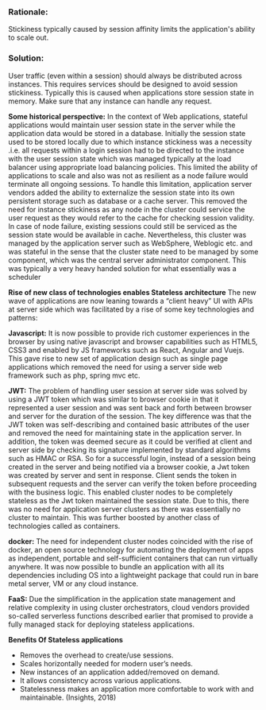 ### Rationale:
Stickiness typically caused by session affinity limits the application's ability to scale out.

### Solution:
User traffic (even within a session) should always be distributed across instances. This requires services should be designed to avoid session stickiness. Typically this is caused when applications store session state in memory. Make sure that any instance can handle any request.

**Some historical perspective:**
In the context of Web applications, stateful applications would maintain user session state in the server while the application data would be stored in a database. Initially the session state used to be stored locally due to which instance stickiness was a necessity .i.e. all requests within a login session had to be directed to the instance with the user session state which was managed typically at the load balancer using appropriate load balancing policies. This limited the ability of applications to scale and also was not as resilient as a node failure would terminate all ongoing sessions. To handle this limitation, application server vendors added the ability to externalize the session state into its own persistent storage such as database or a cache server. This removed the need for instance stickiness as any node in the cluster could service the user request as they would refer to the cache for checking session validity. In case of node failure, existing sessions could still be serviced as the session state would be available in cache. 
Nevertheless, this cluster was managed by the application server such as WebSphere, Weblogic etc. and was stateful in the sense that the cluster state need to be managed by some component, which was the central server administrator component. This was typically a very heavy handed solution for what essentially was a scheduler

**Rise of new class of technologies enables Stateless architecture**
The new wave of applications are now leaning towards a “client heavy” UI with APIs at server side which was facilitated by a rise of some key technologies and patterns:

**Javascript:** It is now possible to provide rich customer experiences in the browser by using native javascript and browser capabilities such as HTML5, CSS3 and enabled by JS frameworks such as React, Angular and Vuejs. This gave rise to new set of application design such as single page applications which removed the need for using a server side web framework such as php, spring mvc etc.

**JWT:** The problem of handling user session at server side was solved by using a JWT token which was similar to browser cookie in that it represented a user session and was sent back and forth between browser and server for the duration of the session. The key difference was that the JWT token was self-describing and contained basic attributes of the user and removed the need for maintaining state in the application server. In addition, the token was deemed secure as it could be verified at client and server side by checking its signature implemented by standard algorithms such as HMAC or RSA. So for a successful login, instead of a session being created in the server and being notified via a browser cookie, a Jwt token was created by server and sent in response. Client sends the token in subsequent requests and the server can verify the token before proceeding with the business logic. This enabled cluster nodes to be completely stateless as the Jwt token maintained the session state. Due to this, there was no need for application server clusters as there was essentially no cluster to maintain. This was further boosted by another class of technologies called as containers.

**docker:** The need for independent cluster nodes coincided with the rise of docker, an open source technology for automating the deployment of apps as independent, portable and self-sufficient containers that can run virtually anywhere.  It was now possible to bundle an application with all its dependencies including OS into a lightweight package that could run in bare metal server, VM or any cloud instance.

**FaaS:** Due the simplification in the application state management and relative complexity in using cluster orchestrators, cloud vendors provided so-called serverless functions described earlier that promised to provide a fully managed stack for deploying stateless applications. 

**Benefits Of Stateless applications**
*	Removes the overhead to create/use sessions.
*	Scales horizontally needed for modern user’s needs.
*	New instances of an application added/removed on demand.
*	It allows consistency across various applications.
*	Statelessness makes an application more comfortable to work with and maintainable.
(Insights, 2018)
